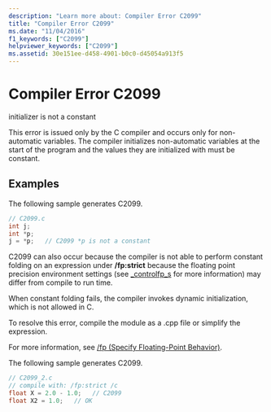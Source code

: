 ```yaml
---
description: "Learn more about: Compiler Error C2099"
title: "Compiler Error C2099"
ms.date: "11/04/2016"
f1_keywords: ["C2099"]
helpviewer_keywords: ["C2099"]
ms.assetid: 30e151ee-d458-4901-b0c0-d45054a913f5
---
```

# Compiler Error C2099

initializer is not a constant

This error is issued only by the C compiler and occurs only for non-automatic variables.  The compiler initializes non-automatic variables at the start of the program and the values they are initialized with must be constant.

## Examples

The following sample generates C2099.

```c
// C2099.c
int j;
int *p;
j = *p;   // C2099 *p is not a constant
```

C2099 can also occur because the compiler is not able to perform constant folding on an expression under **/fp:strict** because the floating point precision environment settings (see [_controlfp_s](../../c-runtime-library/reference/controlfp-s.md) for more information) may differ from compile to run time.

When constant folding fails, the compiler invokes dynamic initialization, which is not allowed in C.

To resolve this error, compile the module as a .cpp file or simplify the expression.

For more information, see [/fp (Specify Floating-Point Behavior)](../../build/reference/fp-specify-floating-point-behavior.md).

The following sample generates C2099.

```c
// C2099_2.c
// compile with: /fp:strict /c
float X = 2.0 - 1.0;   // C2099
float X2 = 1.0;   // OK
```
